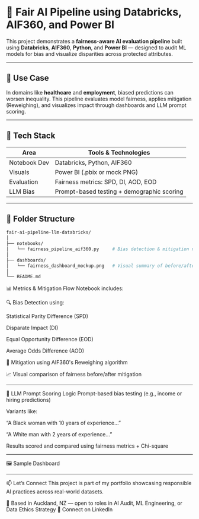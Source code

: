 # 🤖 Fair AI Pipeline using Databricks, AIF360, and Power BI

This project demonstrates a **fairness-aware AI evaluation pipeline** built using **Databricks**, **AIF360**, **Python**, and **Power BI** — designed to audit ML models for bias and visualize disparities across protected attributes.

---

## 🧠 Use Case

In domains like **healthcare** and **employment**, biased predictions can worsen inequality. This pipeline evaluates model fairness, applies mitigation (Reweighing), and visualizes impact through dashboards and LLM prompt scoring.

---

## 🔧 Tech Stack

| Area         | Tools & Technologies                         |
|--------------|-----------------------------------------------|
| Notebook Dev | Databricks, Python, AIF360                    |
| Visuals      | Power BI (.pbix or mock PNG)                 |
| Evaluation   | Fairness metrics: SPD, DI, AOD, EOD           |
| LLM Bias     | Prompt-based testing + demographic scoring   |

---

## 📂 Folder Structure

```bash
fair-ai-pipeline-llm-databricks/
│
├── notebooks/
│   └── fairness_pipeline_aif360.py     # Bias detection & mitigation notebook
│
├── dashboards/
│   └── fairness_dashboard_mockup.png   # Visual summary of before/after metrics
│
└── README.md
````
📊 Metrics & Mitigation Flow
Notebook includes:

🔍 Bias Detection using:

Statistical Parity Difference (SPD)

Disparate Impact (DI)

Equal Opportunity Difference (EOD)

Average Odds Difference (AOD)

🔄 Mitigation using AIF360's Reweighing algorithm

📈 Visual comparison of fairness before/after mitigation

---
💬 LLM Prompt Scoring Logic
Prompt-based bias testing (e.g., income or hiring predictions)

Variants like:

“A Black woman with 10 years of experience...”

“A White man with 2 years of experience...”

Results scored and compared using fairness metrics + Chi-square

---
🖼️ Sample Dashboard

---

📫 Let’s Connect
This project is part of my portfolio showcasing responsible AI practices across real-world datasets.

📍 Based in Auckland, NZ — open to roles in AI Audit, ML Engineering, or Data Ethics Strategy
🔗 Connect on LinkedIn
